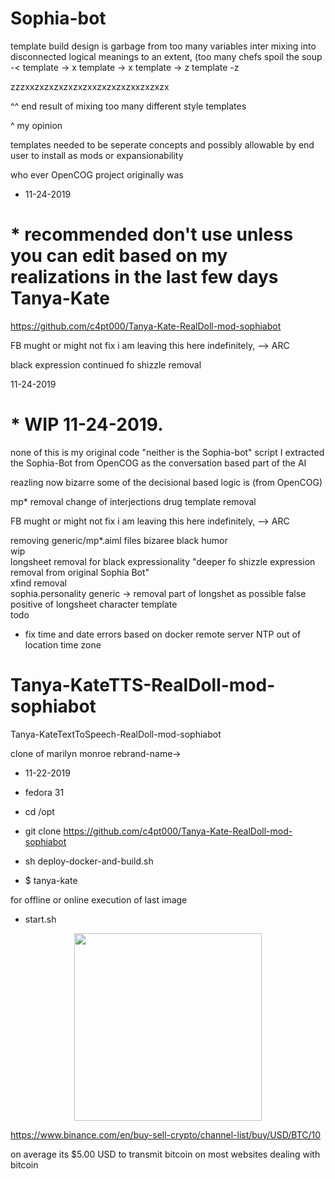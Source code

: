 
# Sophia-bot

template build design is garbage from too many variables inter mixing into disconnected logical meanings to an extent,
(too many chefs spoil the soup -< 
template -> x template -> x template -> z template -z

zzzxxzxzxzxzxzxzxxzxzxzxzxxzxzxzx

^^ end result of mixing too many different style templates

^
my opinion

templates needed to be seperate concepts and possibly allowable by end user to install as mods or expansionability


who ever OpenCOG project originally was 



* 11-24-2019
# * recommended don't use unless you can edit based on my realizations in the last few days Tanya-Kate 
https://github.com/c4pt000/Tanya-Kate-RealDoll-mod-sophiabot


FB mught or might not fix i am leaving this here indefinitely, --> ARC


black expression continued fo shizzle removal

11-24-2019
# * WIP 11-24-2019.

none of this is my original code "neither is the Sophia-bot" script 
I extracted the Sophia-Bot from OpenCOG as the conversation based part of the AI 

reazling now bizarre some of the decisional based logic is (from OpenCOG)

mp* removal
change of interjections
drug template removal






FB mught or might not fix i am leaving this here indefinitely, --> ARC

removing generic/mp*.aiml files bizaree black humor
<br>
wip
<br>
longsheet removal for black expressionality "deeper fo shizzle expression removal from original Sophia Bot"
<br>
xfind removal
<br>
sophia.personality generic -> removal part of longshet as possible false positive of longsheet character template
<br>
todo
* fix time and date errors based on docker remote server NTP out of location time zone

# Tanya-KateTTS-RealDoll-mod-sophiabot
Tanya-KateTextToSpeech-RealDoll-mod-sophiabot

clone of marilyn monroe rebrand-name->



* 11-22-2019
* fedora 31

* cd /opt

* git clone https://github.com/c4pt000/Tanya-Kate-RealDoll-mod-sophiabot

* sh deploy-docker-and-build.sh

* $ tanya-kate

for offline or online execution of last image
* start.sh 

<p align="center"><img src="https://i.imgur.com/RLgtbsH.png" width="300"></p>

https://www.binance.com/en/buy-sell-crypto/channel-list/buy/USD/BTC/10


on average its $5.00 USD to transmit bitcoin on most websites dealing with bitcoin 
